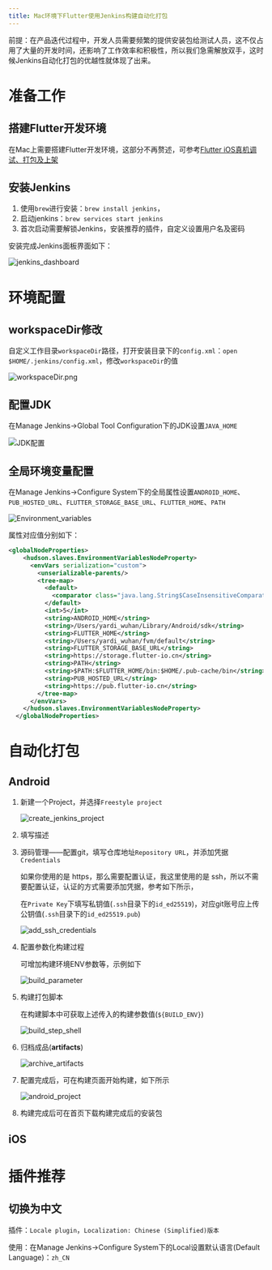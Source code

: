 ```yaml
---
title: Mac环境下Flutter使用Jenkins构建自动化打包
---
```


前提：在产品迭代过程中，开发人员需要频繁的提供安装包给测试人员，这不仅占用了大量的开发时间，还影响了工作效率和积极性，所以我们急需解放双手，这时候Jenkins自动化打包的优越性就体现了出来。

# 准备工作

## 搭建Flutter开发环境

在Mac上需要搭建Flutter开发环境，这部分不再赘述，可参考[Flutter iOS真机调试、打包及上架](http://ucoon.tech/2022/01/27/Flutter-iOS%E7%9C%9F%E6%9C%BA%E8%B0%83%E8%AF%95%E3%80%81%E6%89%93%E5%8C%85%E5%8F%8A%E4%B8%8A%E6%9E%B6/)

## 安装Jenkins

1. 使用`brew`进行安装：`brew install jenkins`，
2. 启动jenkins：`brew services start jenkins`
3. 首次启动需要解锁Jenkins，安装推荐的插件，自定义设置用户名及密码

安装完成Jenkins面板界面如下：

![jenkins_dashboard](http://ucoon.tech/MyBlogImg/jenkins_dashboard.png)

# 环境配置

## workspaceDir修改

自定义工作目录`workspaceDir`路径，打开安装目录下的`config.xml`：`open $HOME/.jenkins/config.xml`，修改`workspaceDir`的值

![workspaceDir.png](http://ucoon.tech/MyBlogImg/workspaceDir.png)

## 配置JDK

在Manage Jenkins->Global Tool Configuration下的JDK设置`JAVA_HOME`

![JDK配置](http://ucoon.tech/MyBlogImg/JDK.png)

## 全局环境变量配置

在Manage Jenkins->Configure System下的全局属性设置`ANDROID_HOME`、`PUB_HOSTED_URL`、`FLUTTER_STORAGE_BASE_URL`、`FLUTTER_HOME`、`PATH`

![Environment_variables](http://ucoon.tech/MyBlogImg/Environment_variables.png)

属性对应值分别如下：

```xml
<globalNodeProperties>
    <hudson.slaves.EnvironmentVariablesNodeProperty>
      <envVars serialization="custom">
        <unserializable-parents/>
        <tree-map>
          <default>
            <comparator class="java.lang.String$CaseInsensitiveComparator"/>
          </default>
          <int>5</int>
          <string>ANDROID_HOME</string>
          <string>/Users/yardi_wuhan/Library/Android/sdk</string>
          <string>FLUTTER_HOME</string>
          <string>/Users/yardi_wuhan/fvm/default</string>
          <string>FLUTTER_STORAGE_BASE_URL</string>
          <string>https://storage.flutter-io.cn</string>
          <string>PATH</string>
          <string>$PATH:$FLUTTER_HOME/bin:$HOME/.pub-cache/bin</string>
          <string>PUB_HOSTED_URL</string>
          <string>https://pub.flutter-io.cn</string>
        </tree-map>
      </envVars>
    </hudson.slaves.EnvironmentVariablesNodeProperty>
  </globalNodeProperties>
```

# 自动化打包

## Android

1. 新建一个Project，并选择`Freestyle project`

   ![create_jenkins_project](http://ucoon.tech/MyBlogImg/create_jenkins_project.png)

2. 填写描述

3. 源码管理——配置git，填写仓库地址`Repository URL`，并添加凭据`Credentials`

   如果你使用的是 https，那么需要配置认证，我这里使用的是 ssh，所以不需要配置认证，认证的方式需要添加凭据，参考如下所示，

   在`Private Key`下填写私钥值(`.ssh`目录下的`id_ed25519`)，对应git账号应上传公钥值(`.ssh`目录下的`id_ed25519.pub`)

   ![add_ssh_credentials](http://ucoon.tech/MyBlogImg/add_ssh_credentials.png)

4. 配置参数化构建过程

   可增加构建环境ENV参数等，示例如下

   ![build_parameter](http://ucoon.tech/MyBlogImg/build_parameter.png)

5. 构建打包脚本

   在构建脚本中可获取上述传入的构建参数值(`${BUILD_ENV}`)

   ![build_step_shell](http://ucoon.tech/MyBlogImg/build_step_shell.png)

6. 归档成品(**artifacts**)

   ![archive_artifacts](http://ucoon.tech/MyBlogImg/archive_artifacts.png)

7. 配置完成后，可在构建页面开始构建，如下所示

   ![android_project](http://ucoon.tech/MyBlogImg/android_project.png)

8. 构建完成后可在首页下载构建完成后的安装包

## iOS



# 插件推荐

## 切换为中文

插件：`Locale plugin`，`Localization: Chinese (Simplified)版本`

使用：在Manage Jenkins->Configure System下的Local设置默认语言(Default Language)：`zh_CN`